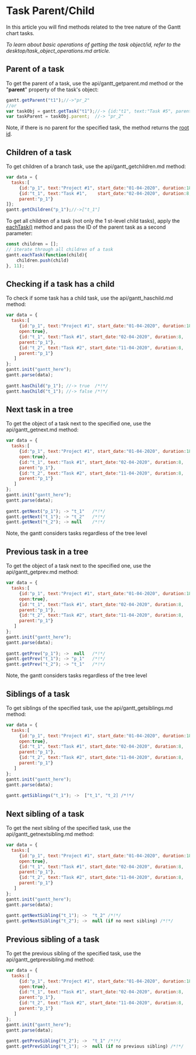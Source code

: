 Task Parent/Child
=============================

In this article you will find methods related to the tree nature of the Gantt chart tasks.

*To learn about basic operations of getting the task object/id, refer to the desktop/task_object_operations.md article.*

Parent of a task
---------------------------------------
To get the parent of a task, use the api/gantt_getparent.md method or the "**parent**" property of the task's object:

~~~js
gantt.getParent("t1");//->"pr_2"
//or
var taskObj = gantt.getTask("t1");//-> {id:"t1", text:"Task #5", parent:"pr_2", ...}
var taskParent = taskObj.parent;  //-> "pr_2"
~~~
Note, if there is no parent for the specified task, the method returns the [root id](api/gantt_root_id_config.md).



Children of a task
--------------------------
To get children of a branch task, use the api/gantt_getchildren.md method:

~~~js
var data = {
  tasks:[
     {id:"p_1", text:"Project #1", start_date:"01-04-2020", duration:18},
     {id:"t_1", text:"Task #1",    start_date:"02-04-2020", duration:8,
     parent:"p_1"}
]};
gantt.getChildren("p_1");//->["t_1"]
~~~

To get all children of a task (not only the 1 st-level child tasks), apply the [eachTask()](api/gantt_eachtask.md) method and pass the ID of the parent task as a second parameter:

~~~js
const children = [];
// iterate through all children of a task
gantt.eachTask(function(child){
    children.push(child)
}, 11);
~~~

Checking if a task has a child
----------------------------------------
To check if some task has a child task, use the api/gantt_haschild.md method:

~~~js
var data = {
  tasks:[
     {id:"p_1", text:"Project #1", start_date:"01-04-2020", duration:18, 
     open:true},
     {id:"t_1", text:"Task #1", start_date:"02-04-2020", duration:8,
     parent:"p_1"},
     {id:"t_2", text:"Task #2", start_date:"11-04-2020", duration:8,
     parent:"p_1"}
   ]
};
gantt.init("gantt_here");
gantt.parse(data);
 
gantt.hasChild("p_1"); //-> true  /*!*/
gantt.hasChild("t_1"); //-> false /*!*/
~~~

Next task in a tree
--------------------------------------
To get the object of a task next to the specified one, use the api/gantt_getnext.md method:

~~~js
var data = {
  tasks:[
     {id:"p_1", text:"Project #1", start_date:"01-04-2020", duration:18, 
     open:true},
     {id:"t_1", text:"Task #1", start_date:"02-04-2020", duration:8,
     parent:"p_1"},
     {id:"t_2", text:"Task #2", start_date:"11-04-2020", duration:8,
     parent:"p_1"}
   ]
};
gantt.init("gantt_here");
gantt.parse(data);
 
gantt.getNext("p_1"); -> "t_1"   /*!*/
gantt.getNext("t_1"); -> "t_2"   /*!*/
gantt.getNext("t_2"); -> null    /*!*/
~~~

Note, the gantt considers tasks regardless of the tree level


Previous task in a tree
--------------------------------------
To get the object of a task next to the specified one, use the api/gantt_getprev.md method:

~~~js
var data = {
  tasks:[
     {id:"p_1", text:"Project #1", start_date:"01-04-2020", duration:18, 
     open:true},
     {id:"t_1", text:"Task #1", start_date:"02-04-2020", duration:8,
     parent:"p_1"},
     {id:"t_2", text:"Task #2", start_date:"11-04-2020", duration:8,
     parent:"p_1"}
   ]
};
gantt.init("gantt_here");
gantt.parse(data);
 
gantt.getPrev("p_1"); ->  null   /*!*/
gantt.getPrev("t_1"); -> "p_1"   /*!*/
gantt.getPrev("t_2"); -> "t_1"   /*!*/
~~~

Note, the gantt considers tasks regardless of the tree level


Siblings of a task
---------------------------------------
To get siblings of the specified task, use the  api/gantt_getsiblings.md method:

~~~js
var data = {
  tasks:[
     {id:"p_1", text:"Project #1", start_date:"01-04-2020", duration:18, 
     open:true},
     {id:"t_1", text:"Task #1", start_date:"02-04-2020", duration:8,
     parent:"p_1"},
     {id:"t_2", text:"Task #2", start_date:"11-04-2020", duration:8,
     parent:"p_1"}
   ]
};
gantt.init("gantt_here");
gantt.parse(data);
 
gantt.getSiblings("t_1"); ->  ["t_1", "t_2] /*!*/
~~~


Next sibling of a task
---------------------------------------
To get the next sibling of the specified task, use the  api/gantt_getnextsibling.md method:

~~~js
var data = {
  tasks:[
     {id:"p_1", text:"Project #1", start_date:"01-04-2020", duration:18, 
     open:true},
     {id:"t_1", text:"Task #1", start_date:"02-04-2020", duration:8,
     parent:"p_1"},
     {id:"t_2", text:"Task #2", start_date:"11-04-2020", duration:8,
     parent:"p_1"}
   ]
};
gantt.init("gantt_here");
gantt.parse(data);
 
gantt.getNextSibling("t_1"); ->  "t_2" /*!*/
gantt.getNextSibling("t_2"); ->  null (if no next sibling) /*!*/
~~~


Previous sibling of a task
---------------------------------------
To get the previous sibling of the specified task, use the  api/gantt_getprevsibling.md method:

~~~js
var data = {
  tasks:[
     {id:"p_1", text:"Project #1", start_date:"01-04-2020", duration:18, 
     open:true},
     {id:"t_1", text:"Task #1", start_date:"02-04-2020", duration:8,
     parent:"p_1"},
     {id:"t_2", text:"Task #2", start_date:"11-04-2020", duration:8,
     parent:"p_1"}
   ]
};
gantt.init("gantt_here");
gantt.parse(data);
 
gantt.getPrevSibling("t_2"); ->  "t_1" /*!*/
gantt.getPrevSibling("t_1"); ->  null (if no previous sibling) /*!*/
~~~



